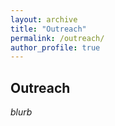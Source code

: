 ```yaml
---
layout: archive
title: "Outreach"
permalink: /outreach/
author_profile: true
---
```

## **Outreach**  
*blurb*
